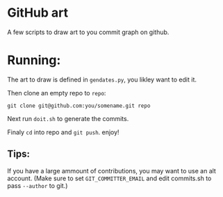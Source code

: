 # GitHub art

A few scripts to draw art to you commit graph on github.

# Running:

The art to draw is defined in ``gendates.py``, you likley want to edit it.

Then clone an empty repo to ``repo``:

```
git clone git@github.com:you/somename.git repo
```
Next run ``doit.sh`` to generate the commits.

Finaly ``cd`` into repo and ``git push``. enjoy!

## Tips:

If you have a large ammount of contributions, you may want to use an alt account. (Make sure to set ``GIT_COMMITTER_EMAIL`` and edit commits.sh to pass ``--author`` to git.)

